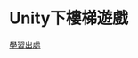# Unity下樓梯遊戲
[學習出處](https://www.youtube.com/watch?v=Jpd3Ku9Fryg&ab_channel=%E9%99%B3%E9%96%93%E6%99%82%E5%85%89)
